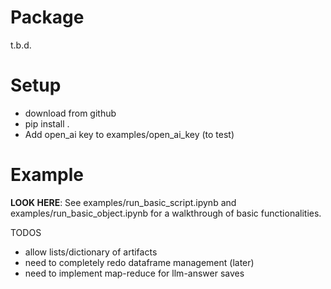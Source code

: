 # Package

t.b.d.

# Setup

- download from github
- pip install .
- Add open_ai key to examples/open_ai_key (to test)

# Example

**LOOK HERE**: See examples/run_basic_script.ipynb and examples/run_basic_object.ipynb for a walkthrough of basic functionalities.


TODOS
- allow lists/dictionary of artifacts
- need to completely redo dataframe management (later)
- need to implement map-reduce for llm-answer saves